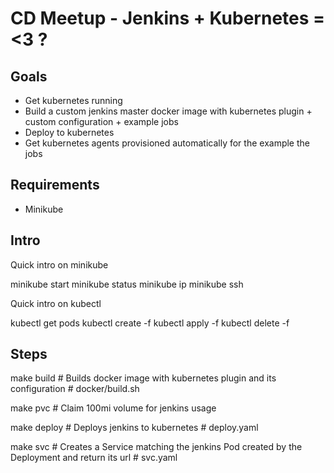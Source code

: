 # CD Meetup - Jenkins + Kubernetes = <3 ?

## Goals

* Get kubernetes running
* Build a custom jenkins master docker image with kubernetes plugin + custom configuration + example jobs
* Deploy to kubernetes
* Get kubernetes agents provisioned automatically for the example the jobs

## Requirements

* Minikube

## Intro

Quick intro on minikube

minikube start
minikube status
minikube ip
minikube ssh

Quick intro on kubectl

kubectl get pods
kubectl create -f <file>
kubectl apply -f <file>
kubectl delete -f <file>

## Steps

make build  # Builds docker image with kubernetes plugin and its configuration
            # docker/build.sh

make pvc    # Claim 100mi volume for jenkins usage 

make deploy # Deploys jenkins to kubernetes
            # deploy.yaml 

make svc    # Creates a Service matching the jenkins Pod created by the Deployment and return its url
            # svc.yaml 

